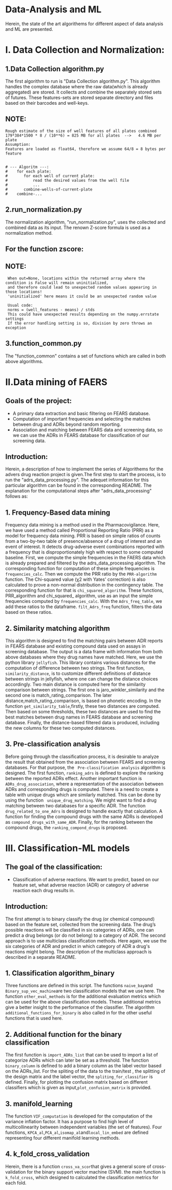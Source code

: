 # Data-Analysis and ML
Herein, the state of the art algorithems for different aspect of data analysis and ML are presented. 
# I. Data Collection and Normalization:

## 1.Data Collection algorithm.py
The first algorithm to run is "Data Collection algorithm.py". This algorithm handles the complex database where the raw data(which is already aggregated) are stored. It collects and combine the separately stored sets of futures. These features-sets are stored separate directory and files based on their barcodes and well-keys. 
## NOTE: 
    Rough estimate of the size of well features of all plates combined
    179*384*1500 * 8 / (10**6) = 825 MB for all plates  -->   4.6 MB per plate
    Assumption:
    Features are loaded as float64, therefore we assume 64/8 = 8 bytes per feature


    # --- Algoritm ---:
    #    for each plate:
    #       for each well of current plate:
    #           read the desired values from the well file
    #           ...
    #       combine-wells-of-current-plate
    #    combine-...
## 2.run_normalization.py
The normalization algorithm, "run_normalization.py", uses the collected and combined data as its input. The renown Z-score formula is used as a normalization method. 

## For the function zscore:
 ## NOTE:
     When out=None, locations within the returned array where the condition is False will remain uninitialized,
     and therefore could lead to unexpected random values appearing in those locations!
     'uninitialized' here means it could be an unexpected random value

     Usual code:
     norms = (well_features - means) / stds
     This could have unexpected results depending on the numpy.errstate settings
     If the error handling setting is so, division by zero throws an exception
## 3.function_common.py
The "function_common" contains a set of functions which are called in both above algorithms. 


# II.Data mining of FAERS

## Goals of the project:
* A primary data extraction and basic filtering on FEARS database.
* Computation of important frequencies and selecting the matches between drug and ADRs beyond random reporting.
* Association and matching between FEARS data and screening data, so we can use the ADRs in FEARS database for classification of our screening data.
## Introduction:
Herein, a description of how to implement the series of Algorithems for the advers drug reaction project is given.The first step to start the process, is to run the  "adrs_data_processing.py". The adequet information for this particular algorithm can be found in the corresponding README. The explanation for the computational steps after "adrs_data_processing" follows as:
## 1. Frequency-Based data mining
Frequency data mining is a method used in the Pharmacovigilance. 
Here, we have used a method called Proportional Reporting Ratio (PRR) as a model for frequency data mining.
PRR is based on simple ratios of counts from a two-by-two table of presence/absence of a drug of interest and an event of interest.
It detects drug-adverse event combinations reported with a frequency that is disproportionately high with respect to some computed baseline.
First, we compute the simple frequencies in the FAERS data which is already prepared and filtered by the adrs_data_processing algorithm. The corresponding function for 
computation of these simple frequencies is `frequencies_calc`. Then we compute the PRR ratio by the `PRR-algorithm` function. 
The Chi-squared value (χ2 with Yates' correction) is also calculated to prove a non-normal distribution in the contingency table. The corresponding function for that is
`chi_squared_algorithm`. These functions, PRR_algorithm and chi_squared_ algorithm, use as an input the simple frequencies computed by `frequencies_calc`.
With the `Adrs_freq_table`, we add these ratios to the dataframe. `filt_Adrs_freq` function, filters the data based on these ratios. 

## 2. Similarity matching algorithm
This algorithm is designed to find the matching pairs between ADR reports in FEARS database and existing compound data used on assays in screening database.
The output is a data frame with information from both above databases where they drug names have matched. Here, we use the python library `jellyfish`. 
This library contains various distances for the computation of difference between two strings. 
The first function, `similarity_distance`, is to customize different definitions of distance between strings in jellyfish, where one can change the distance choices accordingly. 
Two main distance is computed here for the similarity comparison between strings. The first one is jaro_winkler_similarity and the second one is match_rating_comparison.
The later distance,match_rating_comparison, is based on phonetic encoding. In the function `get_similarity_table`,firstly, these two distances are computed.
Then based on some thresholds, these two distances are used to find the best matches between drug names in FEARS database and screening database. Finally, the
distance-based filtered data is produced, including the new columns for these two computed distances.
## 3. Pre-classification analysis
Before going through the classification process, it is desirable to analyze the result that obtained from the association between FEARS and screening databases. 
For that purpose, the ` Pre-classification analysis` algorithm is designed.
The first function, `ranking_adrs` is defined to explore the ranking between the reported ADRs effect. Another important function is `ADRs_drug_association`, where a representation of the association between ADRs and corresponding drugs is computed. There is a need to create a table with unique drugs which are similarly matched. This can be done by using the function ` unique_drug_matching`. We might want to find a drug matching between two databases for a specific ADR.
The function `drug_related_to_one_Adrs` is designed to handle exactly that calculation. A function for finding the compound drugs with the same ADRs is developed as `compound_drugs_with_same_ADR`. Finally, for the ranking between the compound drugs, the `ranking_compond_drugs` is proposed.
 
 # III. Classification-ML models
 
 
## The goal of the classification:
* Classification of adverse reactions. We want to predict, based on our feature set, what adverse reaction (ADR) or category of adverse reaction each drug results in. 
## Introduction:
The first attempt is to binary classify the drug (or chemical compound) based on the feature set, collected from the screening data. The drug’s  possible reactions will be classified in six categories of ADRs, one can predict a drug belongs (or do not belong) to a category of ADR. 
The second approach is to use multiclass classification methods. Here again, we use the six categories of ADR and predict in which category of ADR a drug's reactions might belong. The description of the multiclass approach is described in a separate README. 

## 1. Classification algorithm_binary
Three functions are defined in this script. The functions `naive_bay`and `Binary_sup_vec_machine`are two classification models that we use here. The function 
`other_eval_methods` is for the additional  evaluation metrics which can be used for the above classification models. These additional metrics give a better insight to the performance of the classifier. The algorithm `additional_functions_for_binary` is also called in for the other useful functions that is used here. 
## 2. Additional  function for the binary classification
The first function is `import_ADRs_list` that can be used to import a list of categorize ADRs which can later be set as a threshold. The function `binary_column` is defined to add a binary column as the label vector based on the ADRs_list. For the spliting of the data to the train/test , the splitting  of the design matrix and the label vector, the `spliting_for_classifier` is defined. Finally, for plotting  the confusion matrix based on different classifiers which is given as input,`plot_confusion_matrix` is provided. 

## 3. manifold_learning
The function `VIF_computation` is developed for the computation of the variance inflation factor. It has a purpose to find high level of multicollinearity between independent variables (the set of features). Four functions, `KPCA_al`,`PCA_al`,`isomap_al`and`local_lin_embed` are defined representing four different manifold learning methods.   

## 4. k_fold_cross_validation
Herein, there is a function `cross_va_scor`that gives a general score of cross- validation for the binary support  vector machine (SVM). the main function is 
`k_fold_cross`, which designed to calculated the classification metrics for each fold.
